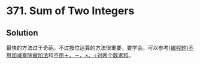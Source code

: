 # 371. Sum of Two Integers

## Solution

最快的方法过于奇葩。不过按位运算的方法很重要，要学会。可以参考[[编程题]不用加减乘除做加法](https://www.nowcoder.com/questionTerminal/59ac416b4b944300b617d4f7f111b215)和[不用＋、－、×、÷对两个数求和](https://blog.csdn.net/zhang_shuai12/article/details/46462175)。